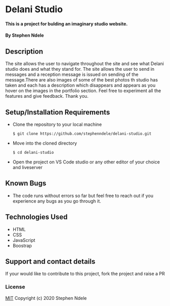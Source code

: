 # Delani Studio
#### This is a  project for bulding an imaginary studio website.
#### By Stephen Ndele
## Description
The site allows the user to navigate throughout the site and see what Delani studio does and what they stand for. The site allows the user to send in messages and a reception message is issued on sending of the message.There are also images of some of the best photos th studio has taken and each has a description which disappears and appears as you hover on the images in the portfolio section.
Feel free to experiment all the features and give feedback. Thank you.


## Setup/Installation Requirements
* Clone the repository to your local machine
    ```
    $ git clone https://github.com/stephenndele/delani-studio.git
    ```
* Move into the cloned directory
    ```
    $ cd delani-studio
    ```
* Open the project on VS Code studio or any other editor of your choice and liveserver
## Known Bugs
* The code runs without errors so far but feel free to reach out if you experience any bugs as you go through it.
## Technologies Used
* HTML
* CSS
* JavaScript
* Boostrap
## Support and contact details
If your would like to contribute to this project, fork the project and raise a PR
### License
[MIT](https://choosealicense.com/licenses/mit/)
Copyright (c) 2020 Stephen Ndele